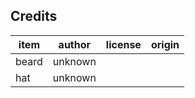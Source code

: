 ## Credits

| item             | author           | license             | origin              |
| ----             | ------           | -------             | ------              |
| beard            | unknown          |                     |                     |
| hat              | unknown          |                     |                     |
